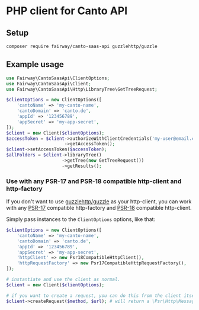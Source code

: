 # PHP client for Canto API

## Setup

```shell
composer require fairway/canto-saas-api guzzlehttp/guzzle
```

## Example usage

```php
use Fairway\CantoSaasApi\ClientOptions;
use Fairway\CantoSaasApi\Client;
use Fairway\CantoSaasApi\Http\LibraryTree\GetTreeRequest;

$clientOptions = new ClientOptions([
    'cantoName' => 'my-canto-name',
    'cantoDomain' => 'canto.de',
    'appId' => '123456789',
    'appSecret' => 'my-app-secret',
]);
$client = new Client($clientOptions);
$accessToken = $client->authorizeWithClientCredentials('my-user@email.com')
                      ->getAccessToken();
$client->setAccessToken($accessToken);
$allFolders = $client->libraryTree()
                     ->getTree(new GetTreeRequest())
                     ->getResults();
```

### Use with any PSR-17 and PSR-18 compatible http-client and http-factory

If you don't want to use [guzzlehttp/guzzle](https://packagist.org/packages/guzzlehttp/guzzle) as your http-client, you can work with any [PSR-17](https://www.php-fig.org/psr/psr-17/) compatible http-factory and [PSR-18](https://www.php-fig.org/psr/psr-18/) compatible http-client.

Simply pass instances to the `ClientOptions` options, like that:

```php
$clientOptions = new ClientOptions([
    'cantoName' => 'my-canto-name',
    'cantoDomain' => 'canto.de',
    'appId' => '123456789',
    'appSecret' => 'my-app-secret',
    'httpClient' => new Psr18CompatibleHttpClient(),
    'httpRequestFactory' => new Psr17CompatibleHttpRequestFactory(),
]);

# instantiate and use the client as normal.
$client = new Client($clientOptions);

# if you want to create a request, you can do this from the client itself:
$client->createRequest($method, $url); # will return a \Psr\Http\Message\RequestInterface
```
